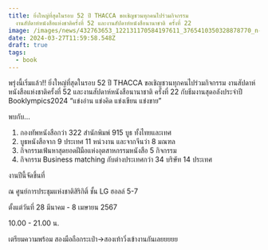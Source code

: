 ```yaml
---
title: ยิ่งใหญ่ที่สุดในรอบ 52 ปี THACCA ขอเชิญชวนทุกคนไปร่วมกิจกรรม
  งานสัปดาห์หนังสือแห่งชาติครั้งที่ 52 และงานสัปดาห์หนังสือนานาชาติ ครั้งที่ 22
image: /images/news/432763653_122131170584197611_3765410350328878770_n-2.jpg
date: 2024-03-27T11:59:58.548Z
draft: true
tags:
  - book
---
```

พรุ่งนี้เริ่มแล้ว!! ยิ่งใหญ่ที่สุดในรอบ 52 ปี THACCA ขอเชิญชวนทุกคนไปร่วมกิจกรรม งานสัปดาห์หนังสือแห่งชาติครั้งที่ 52 และงานสัปดาห์หนังสือนานาชาติ ครั้งที่ 22 กับธีมงานสุดอลังประจำปี Booklympics2024 “แข่งอ่าน แข่งคิด แข่งเขียน แข่งขาย” 

พบกับ…

1. กองทัพหนังสือกว่า 322 สำนักพิมพ์ 915 บูธ ทั้งไทยและเทศ
2. บูธหนังสือจาก 9 ประเทศ 11 หน่วงาน และจากจีนว่า 8 มณฑล
3. กิจกรรมเฟ้นหาสุดยอดฝีมือแห่งอุตสาหกรรมหนังสือ 5 กิจกรรม
4. กิจกรรม Business matching กับต่างประเทศกว่า 34 บริษัท 14 ประเทศ

งานปีนี้จัดขึ้นที่

  ณ ศูนย์การประชุมแห่งชาติสิริกิติ์ ชั้น LG ฮอลล์ 5-7

 ตั้งแต่วันที่ 28 มีนาคม - 8 เมษายน 2567 

  10.00 - 21.00 น.

เตรียมความพร้อม สองมือถือกระเป๋า→สองเท้าวิ่งเข้างานกันเลยยยยย
